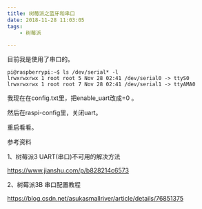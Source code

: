```yaml
---
title: 树莓派之蓝牙和串口
date: 2018-11-28 11:03:05
tags:
	- 树莓派

---
```




目前我是使用了串口的。

```
pi@raspberrypi:~$ ls /dev/serial* -l
lrwxrwxrwx 1 root root 5 Nov 28 02:41 /dev/serial0 -> ttyS0
lrwxrwxrwx 1 root root 7 Nov 28 02:41 /dev/serial1 -> ttyAMA0
```



我现在在config.txt里，把enable_uart改成=0 。

然后在raspi-config里，关闭uart。

重启看看。



参考资料

1、树莓派3 UART(串口)不可用的解决方法

https://www.jianshu.com/p/b828214c6573

2、树莓派3B 串口配置教程

https://blog.csdn.net/asukasmallriver/article/details/76851375